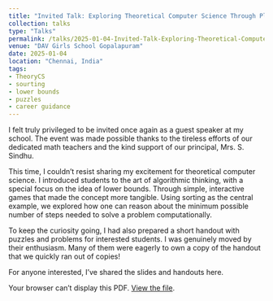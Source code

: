 ```yaml
---
title: "Invited Talk: Exploring Theoretical Computer Science Through Play"
collection: talks
type: "Talks"
permalink: /talks/2025-01-04-Invited-Talk-Exploring-Theoretical-Computer-Science-Through-Play
venue: "DAV Girls School Gopalapuram"
date: 2025-01-04
location: "Chennai, India"
tags:
- TheoryCS
- sourting
- lower bounds
- puzzles
- career guidance
---
```


I felt truly privileged to be invited once again as a guest speaker at my school. The event was made possible thanks to the tireless efforts of our dedicated math teachers and the kind support of our principal, Mrs. S. Sindhu.

This time, I couldn’t resist sharing my excitement for theoretical computer science. I introduced students to the art of algorithmic thinking, with a special focus on the idea of lower bounds. Through simple, interactive games that made the concept more tangible. Using sorting as the central example, we explored how one can reason about the minimum possible number of steps needed to solve a problem computationally. 

To keep the curiosity going, I had also prepared a short handout with puzzles and problems for interested students. I was genuinely moved by their enthusiasm. Many of them were eagerly to own a copy of the handout that we quickly ran out of copies! 

For anyone interested, I’ve shared the slides and handouts here.

<object data="https://drive.google.com/file/d/1HhrYfRYmS6_MBOgqcPwG1IXwyUJ_SV61/view?usp=sharing"
        type="application/pdf" width="100%" height="600">
  <p>Your browser can’t display this PDF.
     <a href="https://drive.google.com/file/d/1HhrYfRYmS6_MBOgqcPwG1IXwyUJ_SV61/view?usp=sharing">View the file</a>.</p>
</object>
